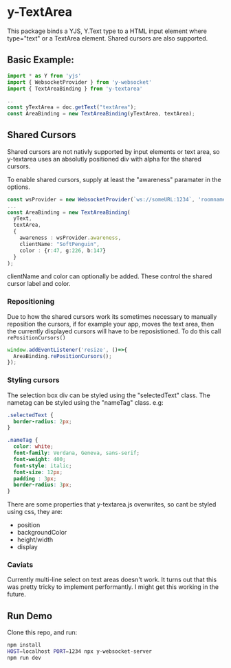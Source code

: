 # y-TextArea

This package binds a YJS, Y.Text type to a HTML input element where type="text" or a TextArea element. Shared cursors are also supported. 

## Basic Example: 

```js
import * as Y from 'yjs'
import { WebsocketProvider } from 'y-websocket'
import { TextAreaBinding } from 'y-textarea'

..
const yTextArea = doc.getText("textArea");
const AreaBinding = new TextAreaBinding(yTextArea, textArea);

```

## Shared Cursors

Shared cursors are not nativly supported by input elements or text area, so y-textarea uses an absolutly positioned div with alpha for the shared cursors.

To enable shared cursors, supply at least the "awareness" paramater in the options.

```typescript
const wsProvider = new WebsocketProvider(`ws://someURL:1234`, 'roomname', doc)
...
const AreaBinding = new TextAreaBinding(
  yText,
  textArea,
  {
    awareness : wsProvider.awareness,
    clientName: "SoftPenguin",
    color : {r:47, g:226, b:147}
  }
);
```
clientName and color can optionally be added. These control the shared cursor label and color.


### Repositioning
Due to how the shared cursors work its sometimes necessary to manually reposition the cursors, if for example your app, moves the text area, then the currently displayed cursors will have to be reposistioned. To do this call `rePositionCursors()` 

``` typescript
window.addEventListener('resize', ()=>{
  AreaBinding.rePositionCursors();
});
```

### Styling cursors

The selection box div can be styled using the "selectedText" class. The nametag can be styled using the "nameTag" class. e.g:

```css
.selectedText {
  border-radius: 2px;
}

.nameTag {
  color: white;
  font-family: Verdana, Geneva, sans-serif;
  font-weight: 400;
  font-style: italic;
  font-size: 12px;
  padding : 3px;
  border-radius: 3px;
}
```

There are some properties that y-textarea.js overwrites, so cant be styled using css, they are: 
- position
- backgroundColor
- height/width
- display

### Caviats
Currently multi-line select on text areas doesn't work. It turns out that this was pretty tricky to implement performantly. I might get this working in the future.

## Run Demo
Clone this repo, and run:
```bash
npm install
HOST=localhost PORT=1234 npx y-websocket-server
npm run dev
```



